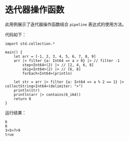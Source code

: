# 迭代器操作函数

此用例展示了迭代器操作函数结合 `pipeline` 表达式的使用方法。

代码如下：

<!-- verify -->

```cangjie
import std.collection.*

main() {
    let arr = [-1, 2, 3, 4, 5, 6, 7, 8, 9]
    arr |> filter {a: Int64 => a > 0} |> // filter -1
        step<Int64>(2) |> // [2, 4, 6, 8]
        skip<Int64>(2) |> // [6, 8]
        forEach<Int64>(println)

    let str = arr |> filter {a: Int64 => a % 2 == 1} |> collectString<Int64>(delimiter: ">")
    println(str)
    println(arr |> contains(6_i64))
    return 0
}
```

运行结果：

```text
6
8
3>5>7>9
true
```
